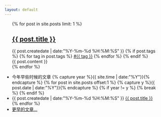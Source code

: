 ```yaml
---
layout: default
---
```



<div>
  <ul class="listing">
  {% for post in site.posts limit: 1 %}
  <article class="content">
    <section class="title">
      <h2><a href="{{ post.url }}">{{ post.title }}</a></h2>
    </section>
    <section class="meta">
    <span class="time">
      <time datetime="{{ post.createdate | date:"%Y-%m-%d %H:%M:%S" }}">{{ post.createdate | date:"%Y-%m-%d %H:%M:%S" }}</time>
    </span>
    {% if post.tags %}
    <span class="tags">
      {% for tag in post.tags %}
      <a href="/tags/#{{ tag }}" title="{{ tag }}">#{{ tag }}</a>
      {% endfor %}
    </span>
    {% endif %}
    </section>
    <section class="post">
    {{ post.content }}
    </section>
    </article>
  {% endfor %}
  </ul>
  <div class="divider"></div>
  <ul class="listing main-listing">
    <li class="listing-seperator">今年早些时候的文章</i>
  {% capture year %}{{ site.time | date:"%Y"}}{% endcapture %}
  {% for post in site.posts offset:1 %}
    {% capture y %}{{ post.date | date:"%Y"}}{% endcapture %}
    {% if year != y %}
    {% break %}
    {% endif %}
    <li class="listing-item">
      <time datetime="{{ post.createdate | date:"%Y-%m-%d %H:%M:%S" }}">{{ post.createdate | date:"%Y-%m-%d %H:%M:%S" }}</time>
      <a href="{{ post.url }}" title="{{ post.title }}">{{ post.title }}</a>
    </li>
  {% endfor %}
    <li class="listing-seperator"><a href="/archive">更早的文章...</a></li>
  </ul>
</div>
